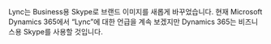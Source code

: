 Lync는 Business용 Skype로 브랜드 이미지를 새롭게 바꾸었습니다. 현재 Microsoft Dynamics 365에서 “Lync”에 대한 언급을 계속 보겠지만 Dynamics 365는 비즈니스용 Skype를 사용할 것입니다.